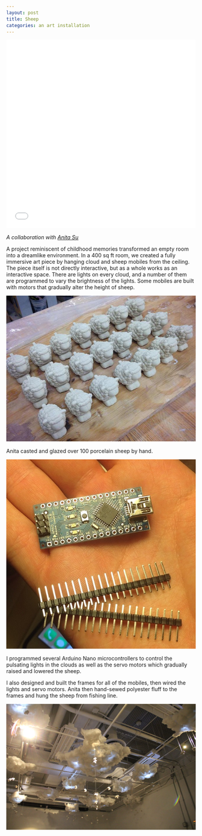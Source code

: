 ```yaml
---
layout: post
title: Sheep
categories: an art installation
---
```



<iframe src="//player.vimeo.com/video/100651501" width="100%" height="500px" frameborder="0" webkitallowfullscreen mozallowfullscreen allowfullscreen></iframe>

*A collaboration with [Anita Su](http://anitasu.wix.com/anita-su)*

A project reminiscent of childhood memories transformed an empty room into a dreamlike environment. In a 400 sq ft room, we created a fully immersive art piece by hanging cloud and sheep mobiles from the ceiling. The piece itself is not directly interactive, but as a whole works as an interactive space. There are lights on every cloud, and a number of them are programmed to vary the brightness of the lights. Some mobiles are built with motors that gradually alter the height of sheep.

![sheep](/images/sheep.jpg)

Anita casted and glazed over 100 porcelain sheep by hand.


![arduino](/images/arduino.png)

I programmed several Arduino Nano microcontrollers to control the pulsating lights in the clouds as well as the servo motors which gradually raised and lowered the sheep.

I also designed and built the frames for all of the mobiles, then wired the lights and servo motors. Anita then hand-sewed polyester fluff to the frames and hung the sheep from fishing line.


![gallery](/images/gallery.png)


